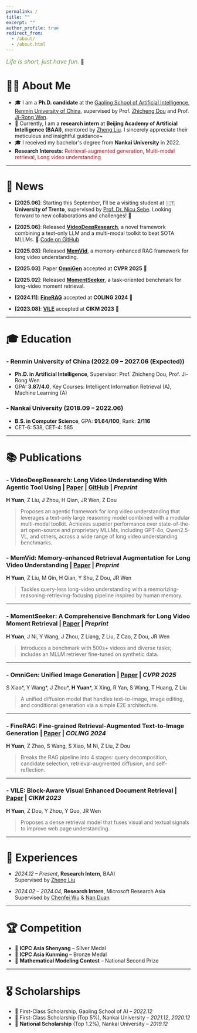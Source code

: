 ```yaml
---
permalink: /
title: ""
excerpt: ""
author_profile: true
redirect_from: 
  - /about/
  - /about.html
---
```


<span class='anchor' id='about-me'></span>
<span style="font-style: italic; color: #6a994e; font-size: 16px;">Life is short, just have fun.</span> 🤪



# 💃🏻 About Me

- 🎓 I am a **Ph.D. candidate** at the [Gaoling School of Artificial Intelligence](https://ai.ruc.edu.cn/), [Renmin University of China](https://www.ruc.edu.cn/), supervised by Prof. [Zhicheng Dou](http://playbigdata.ruc.edu.cn/dou) and Prof. [Ji-Rong Wen](https://scholar.google.com/citations?user=tbxCHJgAAAAJ).  
- 🔬 Currently, I am a **research intern** at **Beijing Academy of Artificial Intelligence (BAAI)**, mentored by [Zheng Liu](https://zhengliu101.github.io/). I sincerely appreciate their meticulous and insightful guidance~ 
- 🎓 I received my bachelor's degree from **Nankai University** in 2022.  
-  **Research Interests**: <span style="color:#c1121f">Retrieval-augmented generation</span>, <span style="color:#c1121f">Multi-modal retrieval</span>, <span style="color:#c1121f">Long video understanding</span>  

---

# 📢 News

- **[2025.06]**: Starting this September, I’ll be a visiting student at 🇮🇹**University of Trento**, supervised by [Prof. Dr. Nicu Sebe](https://disi.unitn.it/~sebe/). Looking forward to new collaborations and challenges! 🚀

- **[2025.06]**: Released [**VideoDeepResearch**](https://arxiv.org/pdf/2506.10821), a novel framework combining a text-only LLM and a multi-modal toolkit to beat SOTA MLLMs.  🔗 [Code on GitHub](https://github.com/yhy-2000/VideoDeepResearch)

- **[2025.03]**: Released [**MemVid**](https://arxiv.org/abs/2503.09149), a memory-enhanced RAG framework for long video understanding.

- **[2025.03]**: Paper [**OmniGen**](https://arxiv.org/abs/2409.11340) accepted at **CVPR 2025** 🎉

- **[2025.02]**: Released [**MomentSeeker**](https://arxiv.org/abs/2502.12558), a task-oriented benchmark for long-video moment retrieval.

- **[2024.11]**: [**FineRAG**](https://aclanthology.org/2025.coling-main.741/) accepted at **COLING 2024** 🥳

- **[2023.08]**: [**VILE**](https://dl.acm.org/doi/10.1145/3583780.3615107) accepted at **CIKM 2023** 🥳

---

# 🎓 Education

### - Renmin University of China  (2022.09 – 2027.06 (Expected)) 
- **Ph.D. in Artificial Intelligence**, Supervisor: Prof. Zhicheng Dou, Prof. Ji-Rong Wen  
- GPA: **3.87/4.0**, Key Courses: Intelligent Information Retrieval (A), Machine Learning (A)

###  - Nankai University  (2018.09 – 2022.06) 
- **B.S. in Computer Science**, GPA: **91.64/100**, Rank: **2/116**
- CET-6: 538, CET-4: 585

---

# 📚 Publications


### - **VideoDeepResearch: Long Video Understanding With Agentic Tool Using** | [Paper]([https://arxiv.org/abs/2503.09149](https://arxiv.org/pdf/2506.10821)) | [GitHub](https://github.com/yhy-2000/VideoDeepResearch) | *Preprint*

**H Yuan**, Z Liu, J Zhou, H Qian, JR Wen, Z Dou

> Proposes an agentic framework for long video understanding that leverages a text-only large reasoning model combined with a modular multi-modal toolkit. Achieves superior performance over state-of-the-art open-source and proprietary MLLMs, including GPT-4o, Qwen2.5-VL, and others, across a wide range of long video understanding benchmarks.


### - **MemVid: Memory-enhanced Retrieval Augmentation for Long Video Understanding**  | [Paper](https://arxiv.org/abs/2503.09149) | *Preprint*
**H Yuan**, Z Liu, M Qin, H Qian, Y Shu, Z Dou, JR Wen  
> Tackles query-less long-video understanding with a memorizing-reasoning-retrieving-focusing pipeline inspired by human memory.

---

### - **MomentSeeker: A Comprehensive Benchmark for Long Video Moment Retrieval**  | [Paper](https://arxiv.org/abs/2502.12558) | *Preprint*
**H Yuan**, J Ni, Y Wang, J Zhou, Z Liang, Z Liu, Z Cao, Z Dou, JR Wen  
> Introduces a benchmark with 500s+ videos and diverse tasks; includes an MLLM retriever fine-tuned on synthetic data.

---

### - **OmniGen: Unified Image Generation**  | [Paper](https://arxiv.org/abs/2409.11340) | *CVPR 2025*  
S Xiao*, Y Wang*, J Zhou*, **H Yuan***, X Xing, R Yan, S Wang, T Huang, Z Liu  
> A unified diffusion model that handles text-to-image, image editing, and conditional generation via a simple E2E architecture.

---

### - **FineRAG: Fine-grained Retrieval-Augmented Text-to-Image Generation**  | [Paper](https://aclanthology.org/2025.coling-main.741/) | *COLING 2024*  
**H Yuan**, Z Zhao, S Wang, S Xiao, M Ni, Z Liu, Z Dou  
> Breaks the RAG pipeline into 4 stages: query decomposition, candidate selection, retrieval-augmented diffusion, and self-reflection.

---

### - **VILE: Block-Aware Visual Enhanced Document Retrieval** | [Paper](https://dl.acm.org/doi/10.1145/3583780.3615107) | *CIKM 2023*  
**H Yuan**, Z Dou, Y Zhou, Y Guo, JR Wen  
> Proposes a dense retrieval model that fuses visual and textual signals to improve web page understanding.

---

# 💼 Experiences

- *2024.12 – Present*, **Research Intern**, BAAI  
  Supervised by [Zheng Liu](https://zhengliu101.github.io/)

- *2024.02 – 2024.04*, **Research Intern**, Microsoft Research Asia  
  Supervised by [Chenfei Wu](https://chenfei-wu.github.io/) & [Nan Duan](https://nanduan.github.io/)  

---

# 🏆 Competition

- 🥈 **ICPC Asia Shenyang** – Silver Medal  
- 🥉 **ICPC Asia Kunming** – Bronze Medal  
- 🥈 **Mathematical Modeling Contest** – National Second Prize

---

# 🎖 Scholarships

- 🥇 First-Class Scholarship, Gaoling School of AI – *2022.12*  
- 🥇 First-Class Scholarship (Top 5%), Nankai University – *2021.12*, *2020.12*  
- 🏅 **National Scholarship** (Top 1.2%), Nankai University – *2019.12*
